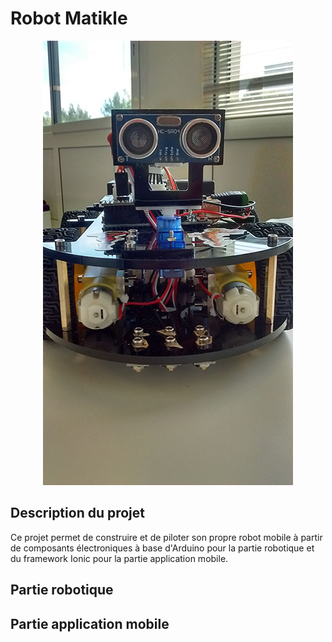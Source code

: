 # Robot Matikle

<p align="center">
<img src="https://github.com/Steffy29/matikle/blob/master/docs/Robot_Matikle.jpg" alt="Robot Matikle">
</p>

## Description du projet

Ce projet permet de construire et de piloter son propre robot mobile à partir de composants électroniques à base d'Arduino pour la partie robotique et du framework Ionic pour la partie application mobile.

## Partie robotique

## Partie application mobile
